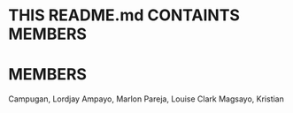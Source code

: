 # THIS README.md CONTAINTS MEMBERS

# MEMBERS
Campugan, Lordjay
Ampayo, Marlon
Pareja, Louise Clark
Magsayo, Kristian